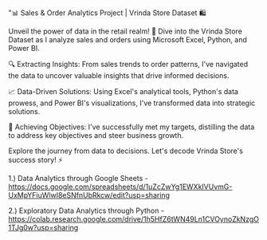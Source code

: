 "📊 Sales & Order Analytics Project | Vrinda Store Dataset 🛍️

Unveil the power of data in the retail realm! 🚀 Dive into the Vrinda Store Dataset as I analyze sales and orders using Microsoft Excel, Python, and Power BI.

🔍 Extracting Insights:
From sales trends to order patterns, I've navigated the data to uncover valuable insights that drive informed decisions.

📈 Data-Driven Solutions:
Using Excel's analytical tools, Python's data prowess, and Power BI's visualizations, I've transformed data into strategic solutions.

🎯 Achieving Objectives:
I've successfully met my targets, distilling the data to address key objectives and steer business growth.

Explore the journey from data to decisions. Let's decode Vrinda Store's success story! ⚡

1.) Data Analytics through Google Sheets - https://docs.google.com/spreadsheets/d/1uZcZwYg1EWXkIVUvmG-UxMpYFiuWlwI8eSNfnUbRkcw/edit?usp=sharing


2.) Exploratory Data Analytics through Python - https://colab.research.google.com/drive/1h5HfZ6tWN49Ln1CVOynoZkNzgO1TJg0w?usp=sharing


